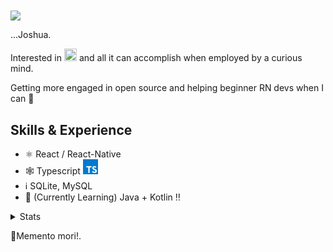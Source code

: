 
<img align="center" src="https://c.tenor.com/ch3vWUSkaiEAAAAM/eminem-hey.gif" width="200"/>


...Joshua. 

Interested in <img src="https://upload.wikimedia.org/wikipedia/commons/thumb/6/6a/JavaScript-logo.png/240px-JavaScript-logo.png" alt="" width="20px" height="20px">  and all it can accomplish when employed by a curious mind.

Getting more engaged in open source and helping beginner RN devs when I can :punch:

## Skills & Experience
* ⚛️ React / React-Native
* 🕸️ Typescript
  <img src="https://raw.githubusercontent.com/github/explore/80688e429a7d4ef2fca1e82350fe8e3517d3494d/topics/typescript/typescript.png" alt="typescript_logo" width="24" height="24"/>
* ℹ️ SQLite, MySQL
* :large_blue_diamond: (Currently Learning) Java + Kotlin :bangbang:

<details>
<summary>Stats</summary>
<br />

![My GitHub stats](https://github-readme-stats.vercel.app/api?username=firstchaircoder)
  [![My Github Streaks](https://github-readme-streak-stats.herokuapp.com/?user=firstchaircoder&fire=eb1b0c&ring=eb1b0c&currStreakLabel=eb1b0c)]
</details>

:pray:Memento mori!.

